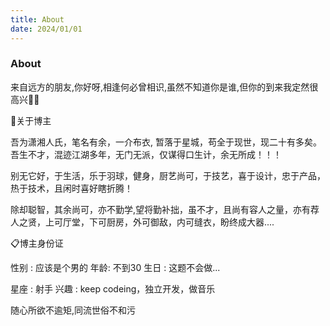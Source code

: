 ```yaml
---
title: About
date: 2024/01/01
---
```


<div class="text-center">
  <!-- You can use Vue components inside markdown -->
  <div i-carbon-dicom-overlay class="text-4xl -mb-6 m-auto" />
  <h3>About</h3>
</div>

来自远方的朋友,你好呀,相逢何必曾相识,虽然不知道你是谁,但你的到来我定然很高兴🍷🍷

🍭关于博主

吾为潇湘人氏，笔名有余，一介布衣, 暂落于星城，苟全于现世，现二十有多矣。吾生不才，混迹江湖多年，无门无派，仅谋得口生计，余无所成！！！

别无它好，于生活，乐于羽球，健身，厨艺尚可，于技艺，喜于设计，忠于产品，热于技术，且闲时喜好瞎折腾！

除却聪智，其余尚可，亦不勤学,望将勤补拙，虽不才，且尚有容人之量，亦有荐人之贤，上可厅堂，下可厨房，外可御敌，内可缝衣，盼终成大器....

📋博主身份证

性别 : 应该是个男的 年龄: 不到30 生日 : 这题不会做...

星座 : 射手 兴趣 : keep codeing，独立开发，做音乐

随心所欲不逾矩,同流世俗不和污
